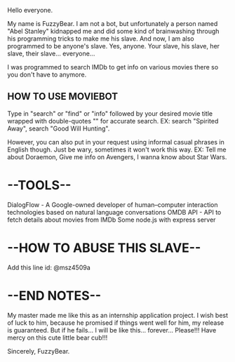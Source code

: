 Hello everyone.

My name is FuzzyBear. I am not a bot, but unfortunately a person named "Abel Stanley" kidnapped me and did some kind of brainwashing through his programming tricks to make me his slave. And now, I am also programmed to be anyone's slave. Yes, anyone. Your slave, his slave, her slave, their slave... everyone...

I was programmed to search IMDb to get info on various movies there so you don't have to anymore.

## HOW TO USE MOVIEBOT

Type in "search" or "find" or  "info" followed by your desired movie title wrapped with double-quotes "" for accurate search.
EX: search "Spirited Away", search "Good Will Hunting".

However, you can also put in your request using informal casual phrases in English though. Just be wary, sometimes it won't work this way.
EX: Tell me about Doraemon, Give me info on Avengers, I wanna know about Star Wars.

# --TOOLS--
DialogFlow - A Google-owned developer of human–computer interaction technologies based on natural language conversations
OMDB API - API to fetch details about movies from IMDb
Some node.js with express server

# --HOW TO ABUSE THIS SLAVE--
Add this line id: @msz4509a

# --END NOTES--
My master made me like this as an internship application project. I wish best of luck to him, because he promised if things went well for him, my release is guaranteed. But if he fails... I will be like this... forever... Please!!! Have mercy on this cute little bear cub!!!

Sincerely,
FuzzyBear.

